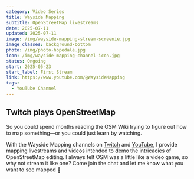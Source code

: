 ```yaml
---
category: Video Series
title: Wayside Mapping
subtitle: OpenStreetMap livestreams
date: 2025-07-11
updated: 2025-07-11
image: /img/wayside-mapping-stream-screenie.jpg
image_classes: background-bottom
photo: /img/photo-hopedale.jpg
icon: /img/wayside-mapping-channel-icon.jpg
status: Ongoing
start: 2025-05-23
start_label: First Stream
link: https://www.youtube.com/@WaysideMapping
tags:
  - YouTube Channel
---
```

## Twitch plays OpenStreetMap

So you could spend months reading the OSM Wiki trying to figure out how to map something—or you could just learn by watching.

With the Wayside Mapping channels on [Twitch](https://www.twitch.tv/WaysideMapping) and [YouTube](https://www.youtube.com/@WaysideMapping), I provide mapping livestreams and videos intended to demo the intricacies of OpenStreetMap editing. I always felt OSM was a little like a video game, so why not stream it like one? Come join the chat and let me know what you want to see mapped 🤙